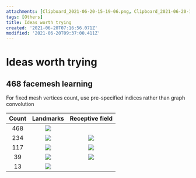 ```yaml
---
attachments: [Clipboard_2021-06-20-15-19-06.png, Clipboard_2021-06-20-15-19-21.png, Clipboard_2021-06-20-15-20-32.png, Clipboard_2021-06-20-15-20-45.png, Clipboard_2021-06-20-15-20-50.png, Clipboard_2021-06-20-15-21-07.png, Clipboard_2021-06-20-15-21-13.png, Clipboard_2021-06-20-15-21-21.png]
tags: [Others]
title: Ideas worth trying
created: '2021-06-20T07:16:56.071Z'
modified: '2021-06-20T09:37:00.411Z'
---
```


# Ideas worth trying

## 468 facemesh learning
For fixed mesh vertices count, use pre-specified indices rather than graph convolution

Count|Landmarks             |  Receptive field
:---:|:-------------------------:|:-------------------------:
468|![](@attachment/Clipboard_2021-06-20-15-19-06.png)  | 
234|![](@attachment/Clipboard_2021-06-20-15-19-21.png)  | ![](@attachment/Clipboard_2021-06-20-15-20-32.png)
117|![](@attachment/Clipboard_2021-06-20-15-20-45.png)  | ![](@attachment/Clipboard_2021-06-20-15-20-50.png)
39|![](@attachment/Clipboard_2021-06-20-15-21-07.png)  | ![](@attachment/Clipboard_2021-06-20-15-21-13.png)
13|![](@attachment/Clipboard_2021-06-20-15-21-21.png)  | 

